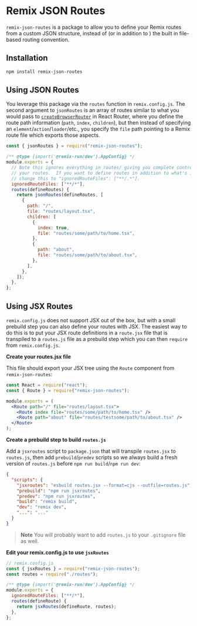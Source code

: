 # Remix JSON Routes

`remix-json-routes` is a package to allow you to define your Remix routes from a custom JSON structure, instead of (or in addition to ) the built in file-based routing convention.

## Installation

```sh
npm install remix-json-routes
```

## Using JSON Routes

You leverage this package via the `routes` function in `remix.config.js`. The second argument to `jsonRoutes` is an array of routes similar to what you would pass to [`createBrowserRouter`](https://reactrouter.com/en/main/routers/create-browser-router) in React Router, where you define the route path information (`path`, `index`, `children`), but then instead of specifying an `element`/`action`/`loader`/etc., you specify the `file` path pointing to a Remix route file which exports those aspects.

```js
const { jsonRoutes } = require("remix-json-routes");

/** @type {import('@remix-run/dev').AppConfig} */
module.exports = {
  // Note this ignores everything in routes/ giving you complete control over
  // your routes.  If you want to define routes in addition to what's in routes/,
  // change this to "ignoredRouteFiles": ["**/.*"].
  ignoredRouteFiles: ["**/*"],
  routes(defineRoutes) {
    return jsonRoutes(defineRoutes, [
      {
        path: "/",
        file: "routes/layout.tsx",
        children: [
          {
            index: true,
            file: "routes/some/path/to/home.tsx",
          },
          {
            path: "about",
            file: "routes/some/path/to/about.tsx",
          },
        ],
      },
    ]);
  },
};
```

## Using JSX Routes

`remix.config.js` does not support JSX out of the box, but with a small prebuild step you can also define your routes with JSX. The easiest way to do this is to put your JSX route definitions in a `route.jsx` file that is transpiled to a `routes.js` file as a prebuild step which you can then `require` from `remix.config.js`.

**Create your routes.jsx file**

This file should export your JSX tree using the `Route` component from `remix-json-routes`:

```jsx
const React = require("react");
const { Route } = require("remix-json-routes");

module.exports = (
  <Route path="/" file="routes/layout.tsx">
    <Route index file="routes/some/path/to/home.tsx" />
    <Route path="about" file="routes/testsome/path/to/about.tsx" />
  </Route>
);
```

**Create a prebuild step to build `routes.js`**

Add a `jsxroutes` script to `package.json` that will transpile `routes.jsx` to `routes.js`, then add `prebuild`/`predev` scripts so we always build a fresh version of `routes.js` before `npm run build`/`npm run dev`:

```json
{
  "scripts": {
    "jsxroutes": "esbuild routes.jsx --format=cjs --outfile=routes.js",
    "prebuild": "npm run jsxroutes",
    "predev": "npm run jsxroutes",
    "build": "remix build",
    "dev": "remix dev",
    "...": "..."
  }
}
```

> **Note**
> You will probably want to add `routes.js` to your `.gitignore` file as well.

**Edit your remix.config.js to use `jsxRoutes`**

```js
// remix.config.js
const { jsxRoutes } = require("remix-json-routes");
const routes = require("./routes");

/** @type {import('@remix-run/dev').AppConfig} */
module.exports = {
  ignoredRouteFiles: ["**/*"],
  routes(defineRoute) {
    return jsxRoutes(defineRoute, routes);
  },
};
```
